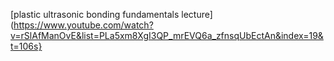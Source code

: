 [plastic ultrasonic bonding fundamentals lecture](https://www.youtube.com/watch?v=rSlAfManOvE&list=PLa5xm8XgI3QP_mrEVQ6a_zfnsqUbEctAn&index=19&t=106s}
